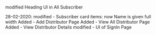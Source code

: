 modified Heading UI in All Subscriber

28-02-2020:
  modified - Subscriber card items:
    now Name is given full width
  Added - Add Distributor Page
  Added - View All Distributor Page
  Added - View Distributor Details
  modified - UI of SignIn Page
